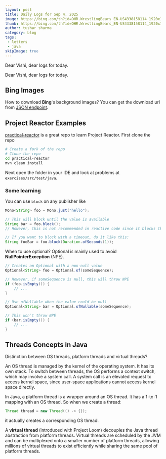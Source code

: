 ```yaml
---
layout: post
title: Daily Logs for Sep 4, 2025
image: https://bing.com/th?id=OHR.WrestlingBears_EN-US4338158114_1920x1080.jpg&rf=LaDigue_1920x1080.jpg&pid=hp&w=437&utm_source=chatgpt.com
thumb: https://bing.com/th?id=OHR.WrestlingBears_EN-US4338158114_1920x1080.jpg&rf=LaDigue_1920x1080.jpg&pid=hp&w=437&utm_source=chatgpt.com
author: tushar sharma
category: blog
tags:
 - letters
 - java
skipImage: true
---
```


Dear Vishi, dear logs for today.<!-- truncate_here -->

Dear Vishi, dear logs for today.

## Bing Images

How to download **Bing**'s background images? You can get the download url from [JSON endpoint](http://www.bing.com/HPImageArchive.aspx?format=js&idx=0&n=1&mkt=en-US).

## Project Reactor Examples

[practical-reactor](https://github.com/schananas/practical-reactor) is a great repo to learn Project Reactor. First clone the repo

```bash
# Create a fork of the repo
# Clone the repo
cd practical-reactor
mvn clean install
```

Next open the folder in your IDE and look at problems at `exercises/src/test/java`.

### Some learning

You can use `block` on any publisher like

```java
Mono<String> foo = Mono.just("hello");

// This will block until the value is available
String bar = foo.block();  
// However, this is not recommended in reactive code since it blocks the thread

// If you want to block with a timeout, do it like this:
String fooBar = foo.block(Duration.ofSeconds(1));
```

When to use optional? Optional is mainly used to avoid **NullPointerException** (NPE).

```java
// Creates an Optional with a non-null value
Optional<String> foo = Optional.of(someSequence);

// However, if someSequence is null, this will throw NPE
if (foo.isEmpty()) {
    // ...
}

// Use ofNullable when the value could be null
Optional<String> bar = Optional.ofNullable(someSequence);

// This won’t throw NPE
if (bar.isEmpty()) {
    // ...
}

```

## Threads Concepts in Java

Distinction between OS threads, platform threads and virtual threads? 

An OS thread is managed by the kernel of the operating system. It has its own stack. To switch between threads, the OS performs a context switch, which may involve a system call. A system call is an elevated request to access kernel space, since user-space applications cannot access kernel space directly.

In Java, a platform thread is a wrapper around an OS thread. It has a 1-to-1 mapping with an OS thread. So when we create a thread:

```java
Thread thread = new Thread(() -> {});
```

it actually creates a corresponding OS thread.

A **virtual thread** (introduced with Project Loom) decouples the Java thread abstraction from platform threads. Virtual threads are scheduled by the JVM and can be multiplexed onto a smaller number of platform threads, allowing millions of virtual threads to exist efficiently while sharing the same pool of platform threads.

